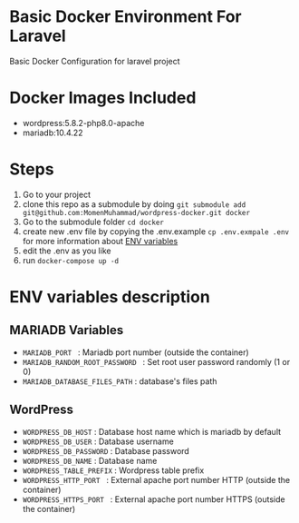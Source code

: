 # Basic Docker Environment For Laravel
Basic Docker Configuration for laravel project

# Docker Images Included
- wordpress:5.8.2-php8.0-apache
- mariadb:10.4.22

# Steps
1. Go to your project
2. clone this repo as a submodule by doing ```git submodule add git@github.com:MomenMuhammad/wordpress-docker.git docker```
3. Go to the submodule folder ```cd docker```
4. create new .env file by copying the .env.example ```cp .env.exmpale .env``` for more information about [ENV variables](#env-variables-description)
5. edit the .env as you like
6. run ```docker-compose up -d```

# ENV variables description
## MARIADB Variables
- ```MARIADB_PORT ``` : Mariadb port number (outside the container)
- ```MARIADB_RANDOM_ROOT_PASSWORD ``` : Set root user password randomly (1 or 0)
- ```MARIADB_DATABASE_FILES_PATH``` : database's files path
## WordPress
- ```WORDPRESS_DB_HOST``` : Database host name which is mariadb by default
- ```WORDPRESS_DB_USER``` : Database username
- ```WORDPRESS_DB_PASSWORD``` : Database password
- ```WORDPRESS_DB_NAME``` : Database name
- ```WORDPRESS_TABLE_PREFIX``` : Wordpress table prefix 
- ```WORDPRESS_HTTP_PORT ``` : External apache port number HTTP (outside the container)
- ```WORDPRESS_HTTPS_PORT ``` : External apache port number HTTPS (outside the container)